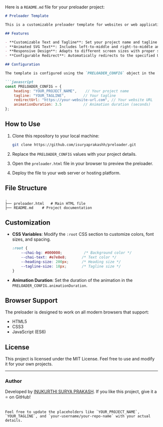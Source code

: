 Here is a `README.md` file for your preloader project:

```markdown
# Preloader Template

This is a customizable preloader template for websites or web applications. It displays a dynamic animation of text along with a tagline, then redirects users to the specified URL.

## Features

- **Customizable Text and Tagline**: Set your project name and tagline easily through a configuration object.
- **Animated SVG Text**: Includes left-to-middle and right-to-middle animation for the heading.
- **Responsive Design**: Adapts to different screen sizes with proper scaling.
- **Configurable Redirect**: Automatically redirects to the specified URL after the animation.

## Configuration

The template is configured using the `PRELOADER_CONFIG` object in the `<script>` section of the HTML file:

```javascript
const PRELOADER_CONFIG = {
    heading: "YOUR_PROJECT_NAME",    // Your project name
    tagline: "YOUR_TAGLINE",        // Your tagline
    redirectUrl: "https://your-website-url.com", // Your website URL
    animationDuration: 3.5          // Animation duration (seconds)
};
```

## How to Use

1. Clone this repository to your local machine:
   ```bash
   git clone https://github.com/isuryaprakashh/preloader.git
   ```

2. Replace the `PRELOADER_CONFIG` values with your project details.

3. Open the `preloader.html` file in your browser to preview the preloader.

4. Deploy the file to your web server or hosting platform.

## File Structure

```
.
├── preloader.html   # Main HTML file
├── README.md    # Project documentation
```

## Customization

- **CSS Variables**: Modify the `:root` CSS section to customize colors, font sizes, and spacing.
  ```css
  :root {
      --chai-bg: #000000;          /* Background color */
      --chai-text: #e7e8e8;       /* Text color */
      --heading-size: 200px;      /* Heading size */
      --tagline-size: 18px;       /* Tagline size */
  }
  ```

- **Animation Duration**: Set the duration of the animation in the `PRELOADER_CONFIG.animationDuration`.

## Browser Support

The preloader is designed to work on all modern browsers that support:
- HTML5
- CSS3
- JavaScript (ES6)

## License

This project is licensed under the MIT License. Feel free to use and modify it for your own projects.

---

### Author

Developed by [INUKURTHI SURYA PRAKASH](https://x.com/isuryaprakashh). If you like this project, give it a ⭐ on GitHub!
```

Feel free to update the placeholders like `YOUR_PROJECT_NAME`, `YOUR_TAGLINE`, and `your-username/your-repo-name` with your actual details.

